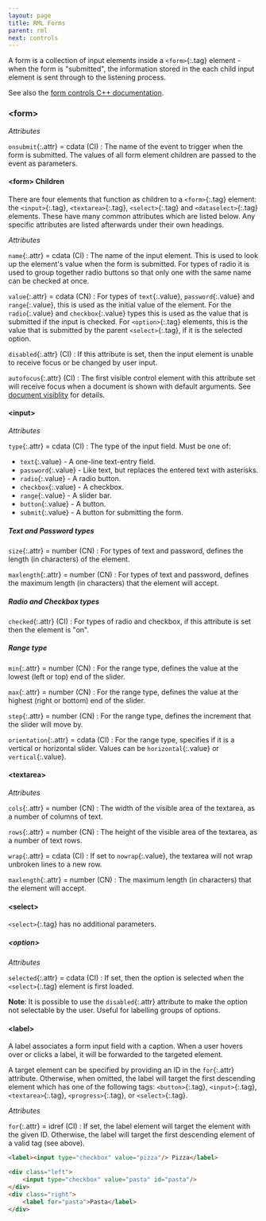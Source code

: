 ```yaml
---
layout: page
title: RML Forms
parent: rml
next: controls
---
```


A form is a collection of input elements inside a `<form>`{:.tag} element - when the form is "submitted", the information stored in the each child input element is sent through to the listening process.

See also the [form controls C++ documentation]({{"pages/cpp_manual/element_packages/form.html"|relative_url}}).

### \<form\>

_Attributes_

`onsubmit`{:.attr} = cdata (CI)
: The name of the event to trigger when the form is submitted. The values of all form element children are passed to the event as parameters.

#### \<form\> Children

There are four elements that function as children to a `<form>`{:.tag} element: the `<input>`{:.tag}, `<textarea>`{:.tag}, `<select>`{:.tag} and `<dataselect>`{:.tag} elements. These have many common attributes which are listed below. Any specific attributes are listed afterwards under their own headings.

_Attributes_

`name`{:.attr} = cdata (CI)
: The name of the input element. This is used to look up the element's value when the form is submitted. For types of radio it is used to group together radio buttons so that only one with the same name can be checked at once.

`value`{:.attr} = cdata (CN)
: For types of `text`{:.value}, `password`{:.value} and `range`{:.value}, this is used as the initial value of the element. For the `radio`{:.value} and `checkbox`{:.value} types this is used as the value that is submitted if the input is checked. For `<option>`{:.tag} elements, this is the value that is submitted by the parent `<select>`{:.tag}, if it is the selected option.

`disabled`{:.attr} (CI)
: If this attribute is set, then the input element is unable to receive focus or be changed by user input.

`autofocus`{:.attr} (CI)
: The first visible control element with this attribute set will receive focus when a document is shown with default arguments. See [document visiblity](../cpp_manual/documents.html#visibility) for details.

#### \<input\>

_Attributes_

`type`{:.attr} = cdata (CI)
: The type of the input field. Must be one of:
* `text`{:.value} - A one-line text-entry field.
* `password`{:.value} - Like text, but replaces the entered text with asterisks.
* `radio`{:.value} - A radio button.
* `checkbox`{:.value} - A checkbox.
* `range`{:.value} - A slider bar.
* `button`{:.value} - A button. 
* `submit`{:.value} - A button for submitting the form. 

##### Text and Password types

`size`{:.attr} = number (CN)
: For types of text and password, defines the length (in characters) of the element.

`maxlength`{:.attr} = number (CN)
: For types of text and password, defines the maximum length (in characters) that the element will accept.

##### Radio and Checkbox types

`checked`{:.attr} (CI)
: For types of radio and checkbox, if this attribute is set then the element is "on".

##### Range type

`min`{:.attr} = number (CN)
: For the range type, defines the value at the lowest (left or top) end of the slider.

`max`{:.attr} = number (CN)
: For the range type, defines the value at the highest (right or bottom) end of the slider.

`step`{:.attr} = number (CN)
: For the range type, defines the increment that the slider will move by.

`orientation`{:.attr} = cdata (CI)
: For the range type, specifies if it is a vertical or horizontal slider. Values can be `horizontal`{:.value} or `vertical`{:.value}.

#### \<textarea\>

_Attributes_

`cols`{:.attr} = number (CN)
: The width of the visible area of the textarea, as a number of columns of text.

`rows`{:.attr} = number (CN)
: The height of the visible area of the textarea, as a number of text rows.

`wrap`{:.attr} = cdata (CI)
: If set to `nowrap`{:.value}, the textarea will not wrap unbroken lines to a new row.

`maxlength`{:.attr} = number (CN)
: The maximum length (in characters) that the element will accept.

#### \<select\>

`<select>`{:.tag} has no additional parameters.

##### \<option\>

_Attributes_

`selected`{:.attr} = cdata (CI)
: If set, then the option is selected when the `<select>`{:.tag} element is first loaded.

**Note**: It is possible to use the `disabled`{:.attr} attribute to make the option not selectable by the user. Useful for labelling groups of options.

#### \<label\>

A label associates a form input field with a caption. When a user hovers over or clicks a label, it will be forwarded to the targeted element.

A target element can be specified by providing an ID in the `for`{:.attr} attribute. Otherwise, when omitted, the label will target the first descending element which has one of the following tags: `<button>`{:.tag}, `<input>`{:.tag}, `<textarea>`{:.tag}, `<progress>`{:.tag}, or `<select>`{:.tag}.

_Attributes_

`for`{:.attr} = idref (CI)
: If set, the label element will target the element with the given ID. Otherwise, the label will target the first descending element of a valid tag (see above).

```html
<label><input type="checkbox" value="pizza"/> Pizza</label>

<div class="left">
	<input type="checkbox" value="pasta" id="pasta"/>
</div>
<div class="right">
	<label for="pasta">Pasta</label>
</div>
```

